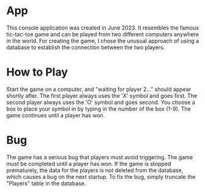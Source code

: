 # App
This console application was created in June 2023. It resembles the famous tic-tac-toe game and can be played from two different computers anywhere in the world. For creating the game, I chose the unusual approach of using a database to establish the connection between the two players.

# How to Play
Start the game on a computer, and "waiting for player 2..." should appear shortly after. The first player always uses the 'X' symbol and goes first. The second player always uses the 'O' symbol and goes second. You choose a box to place your symbol in by typing in the number of the box (1-9). The game continues until a player has won.

# Bug
The game has a serious bug that players must avoid triggering. The game must be completed until a player has won. If the game is stopped prematurely, the data for the players is not deleted from the database, which causes a bug on the next startup. To fix the bug, simply truncate the "Players" table in the database.
